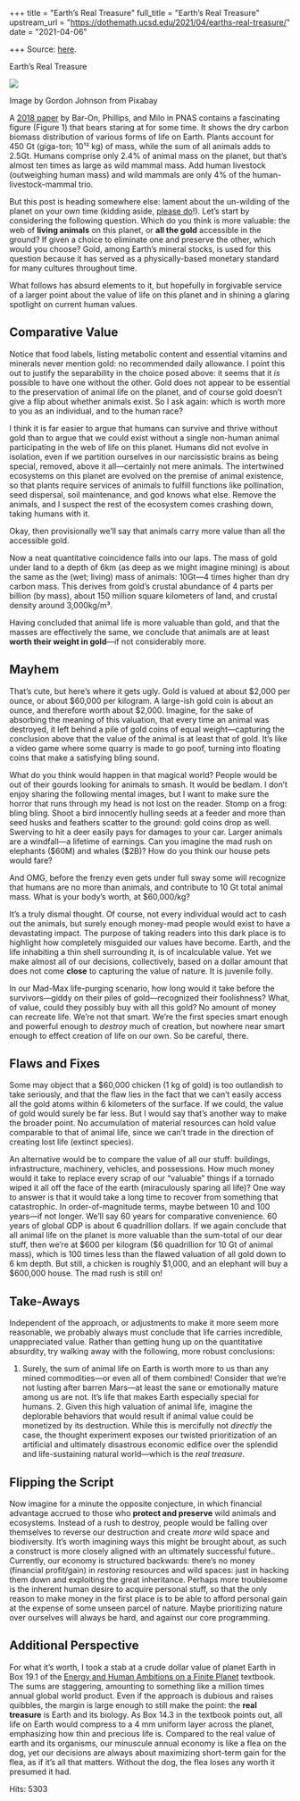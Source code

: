 +++
title = "Earth’s Real Treasure"
full_title = "Earth’s Real Treasure"
upstream_url = "https://dothemath.ucsd.edu/2021/04/earths-real-treasure/"
date = "2021-04-06"

+++
Source: [here](https://dothemath.ucsd.edu/2021/04/earths-real-treasure/).

Earth’s Real Treasure

[![](https://dothemath.ucsd.edu/wp-content/uploads/2021/04/gold-elephant-300x216.png)](https://dothemath.ucsd.edu/wp-content/uploads/2021/04/gold-elephant.png)

Image by Gordon Johnson from Pixabay

A [2018 paper](https://doi.org/10.1073/pnas.1711842115) by Bar-On, Phillips, and Milo in PNAS contains a fascinating figure (Figure 1) that bears staring at for some time. It shows the dry carbon biomass distribution of various forms of life on Earth. Plants account for 450 Gt (giga-ton; 10¹² kg) of mass, while the sum of all animals adds to 2.5Gt. Humans comprise only 2.4% of animal mass on the planet, but that’s almost ten times as large as wild mammal mass. Add human livestock (outweighing human mass) and wild mammals are only 4% of the human-livestock-mammal trio.

But this post is heading somewhere else: lament about the un-wilding of the planet on your own time (kidding aside, [please do](https://dothemath.ucsd.edu/2021/03/sir-david-nails-it/)!). Let’s start by considering the following question. Which do you think is more valuable: the web of **living animals** on this planet, or **all the gold** accessible in the ground? If given a choice to eliminate one and preserve the other, which would you choose? Gold, among Earth’s mineral stocks, is used for this question because it has served as a physically-based monetary standard for many cultures throughout time.

What follows has absurd elements to it, but hopefully in forgivable service of a larger point about the value of life on this planet and in shining a glaring spotlight on current human values.

## Comparative Value

Notice that food labels, listing metabolic content and essential vitamins and minerals never mention gold: no recommended daily allowance. I point this out to justify the separability in the choice posed above: it seems that it *is* possible to have one without the other. Gold does not appear to be essential to the preservation of animal life on the planet, and of course gold doesn’t give a flip about whether animals exist. So I ask again: which is worth more to you as an individual, and to the human race?

I think it is far easier to argue that humans can survive and thrive without gold than to argue that we could exist without a single non-human animal participating in the web of life on this planet. Humans did not evolve in isolation, even if we partition ourselves in our narcissistic brains as being special, removed, above it all—certainly not mere animals. The intertwined ecosystems on this planet are evolved on the premise of animal existence, so that plants require services of animals to fulfill functions like pollination, seed dispersal, soil maintenance, and god knows what else. Remove the animals, and I suspect the rest of the ecosystem comes crashing down, taking humans with it.

Okay, then provisionally we’ll say that animals carry more value than all the accessible gold.

Now a neat quantitative coincidence falls into our laps. The mass of gold under land to a depth of 6km (as deep as we might imagine mining) is about the same as the (wet; living) mass of animals: 10Gt—4 times higher than dry carbon mass. This derives from gold’s crustal abundance of 4 parts per billion (by mass), about 150 million square kilometers of land, and crustal density around 3,000kg/m³.

Having concluded that animal life is more valuable than gold, and that the masses are effectively the same, we conclude that animals are at least **worth their weight in gold**—if not considerably more.

## Mayhem

That’s cute, but here’s where it gets ugly. Gold is valued at about \$2,000 per ounce, or about \$60,000 per kilogram. A large-ish gold coin is about an ounce, and therefore worth about \$2,000. Imagine, for the sake of absorbing the meaning of this valuation, that every time an animal was destroyed, it left behind a pile of gold coins of equal weight—capturing the conclusion above that the value of the animal is at least that of gold. It’s like a video game where some quarry is made to go poof, turning into floating coins that make a satisfying bling sound.

What do you think would happen in that magical world? People would be out of their gourds looking for animals to smash. It would be bedlam. I don’t enjoy sharing the following mental images, but I want to make sure the horror that runs through my head is not lost on the reader. Stomp on a frog: bling bling. Shoot a bird innocently hulling seeds at a feeder and more than seed husks and feathers scatter to the ground: gold coins drop as well. Swerving to hit a deer easily pays for damages to your car. Larger animals are a windfall—a lifetime of earnings. Can you imagine the mad rush on elephants (\$60M) and whales (\$2B)? How do you think our house pets would fare?

And OMG, before the frenzy even gets under full sway some will recognize that humans are no more than animals, and contribute to 10 Gt total animal mass. What is your body’s worth, at \$60,000/kg?

It’s a truly dismal thought. Of course, not every individual would act to cash out the animals, but surely enough money-mad people would exist to have a devastating impact. The purpose of taking readers into this dark place is to highlight how completely misguided our values have become. Earth, and the life inhabiting a thin shell surrounding it, is of incalculable value. Yet we make almost all of our decisions, collectively, based on a dollar amount that does not come **close** to capturing the value of nature. It is juvenile folly.

In our Mad-Max life-purging scenario, how long would it take before the survivors—giddy on their piles of gold—recognized their foolishness? What, of value, could they possibly buy with all this gold? No amount of money can recreate life. We’re not that smart. We’re the first species smart enough and powerful enough to *destroy* much of creation, but nowhere near smart enough to effect creation of life on our own. So be careful, there.

## Flaws and Fixes

Some may object that a \$60,000 chicken (1 kg of gold) is too outlandish to take seriously, and that the flaw lies in the fact that we can’t easily access all the gold atoms within 6 kilometers of the surface. If we could, the value of gold would surely be far less. But I would say that’s another way to make the broader point. No accumulation of material resources can hold value comparable to that of animal life, since we can’t trade in the direction of creating lost life (extinct species).

An alternative would be to compare the value of all our stuff: buildings, infrastructure, machinery, vehicles, and possessions. How much money would it take to replace every scrap of our “valuable” things if a tornado wiped it all off the face of the earth (miraculously sparing all life)? One way to answer is that it would take a long time to recover from something that catastrophic. In order-of-magnitude terms, maybe between 10 and 100 years—if not longer. We’ll say 60 years for comparative convenience. 60 years of global GDP is about 6 quadrillion dollars. If we again conclude that all animal life on the planet is more valuable than the sum-total of our dear stuff, then we’re at \$600 per kilogram (\$6 quadrillion for 10 Gt of animal mass), which is 100 times less than the flawed valuation of all gold down to 6 km depth. But still, a chicken is roughly \$1,000, and an elephant will buy a \$600,000 house. The mad rush is still on!

## Take-Aways

Independent of the approach, or adjustments to make it more seem more reasonable, we probably always must conclude that life carries incredible, unappreciated value. Rather than getting hung up on the quantitative absurdity, try walking away with the following, more robust conclusions:

1.  Surely, the sum of animal life on Earth is worth more to us than any
    mined commodities—or even all of them combined! Consider that we’re
    not lusting after barren Mars—at least the sane or emotionally
    mature among us are not. It’s life that makes Earth especially
    special for humans. 2.  Given this high valuation of animal life, imagine the deplorable
    behaviors that would result if animal value could be monetized by
    its destruction. While this is mercifully not *directly* the case,
    the thought experiment exposes our twisted prioritization of an
    artificial and ultimately disastrous economic edifice over the
    splendid and life-sustaining natural world—which is the *real
    treasure*.

## Flipping the Script

Now imagine for a minute the opposite conjecture, in which financial advantage accrued to those who **protect and preserve** wild animals and ecosystems. Instead of a rush to destroy, people would be falling over themselves to reverse our destruction and create *more* wild space and biodiversity. It’s worth imagining ways this might be brought about, as such a construct is more closely aligned with an ultimately successful future.. Currently, our economy is structured backwards: there’s no money (financial profit/gain) in *restoring* resources and wild spaces: just in hacking them down and exploiting the great inheritance. Perhaps more troublesome is the inherent human desire to acquire personal stuff, so that the only reason to make money in the first place is to be able to afford personal gain at the expense of some unseen parcel of nature.
Maybe prioritizing nature over ourselves will always be hard, and against our core programming.

## Additional Perspective

For what it’s worth, I took a stab at a crude dollar value of planet Earth in Box 19.1 of the [Energy and Human Ambitions on a Finite Planet](https://escholarship.org/uc/energy_ambitions) textbook. The sums are staggering, amounting to something like a million times annual global world product. Even if the approach is dubious and raises quibbles, the margin is large enough to still make the point: the **real treasure** is Earth and its biology. As Box 14.3 in the textbook points out, all life on Earth would compress to a 4 mm uniform layer across the planet, emphasizing how thin and precious life is. Compared to the real value of earth and its organisms, our minuscule annual economy is like a flea on the dog, yet our decisions are always about maximizing short-term gain for the flea, as if it’s all that matters. Without the dog, the flea loses any worth it presumed it had.

Hits: 5303

[](https://www.addtoany.com/add_to/facebook?linkurl=https%3A%2F%2Fdothemath.ucsd.edu%2F2021%2F04%2Fearths-real-treasure%2F&linkname=Earth%E2%80%99s%20Real%20Treasure "Facebook")[](https://www.addtoany.com/add_to/twitter?linkurl=https%3A%2F%2Fdothemath.ucsd.edu%2F2021%2F04%2Fearths-real-treasure%2F&linkname=Earth%E2%80%99s%20Real%20Treasure "Twitter")[](https://www.addtoany.com/add_to/email?linkurl=https%3A%2F%2Fdothemath.ucsd.edu%2F2021%2F04%2Fearths-real-treasure%2F&linkname=Earth%E2%80%99s%20Real%20Treasure "Email")[](https://www.addtoany.com/share)
